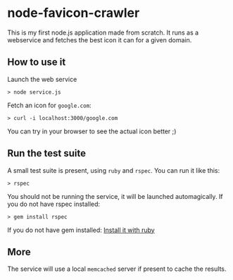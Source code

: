 node-favicon-crawler
====================

This is my first node.js application made from scratch.
It runs as a webservice and fetches the best icon it can for a given domain.

How to use it
-------------

Launch the web service

    > node service.js

Fetch an icon for `google.com`: 

    > curl -i localhost:3000/google.com

You can try in your browser to see the actual icon better ;)

Run the test suite
------------------

A small test suite is present, using `ruby` and `rspec`.
You can run it like this:

    > rspec

You should not be running the service, it will be launched automagically.
If you do not have rspec installed:

    > gem install rspec

If you do not have gem installed: [Install it with ruby](http://www.ruby-lang.org/en/downloads/)

More
----

The service will use a local `memcached` server if present to cache the results.